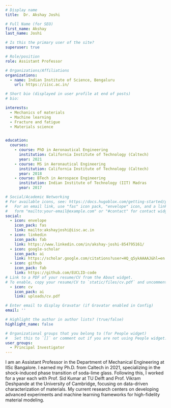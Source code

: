 ```yaml
---
# Display name
title:  Dr. Akshay Joshi

# Full Name (for SEO)
first_name: Akshay
last_name: Joshi

# Is this the primary user of the site?
superuser: true

# Role/position
role: Assistant Professor

# Organizations/Affiliations
organizations:
  - name: Indian Institute of Science, Bengaluru
    url: https://iisc.ac.in/

# Short bio (displayed in user profile at end of posts)
# bio: 

interests:
  - Mechanics of materials
  - Machine learning
  - Fracture and fatigue
  - Materials science


education:
  courses:
    - course: PhD in Aeronautical Engineering
      institution: California Institute of Technology (Caltech)
      year: 2021
    - course: MS in Aeronautical Engineering
      institution: California Institute of Technology (Caltech)
      year: 2018
    - course: BTech in Aerospace Engineering
      institution: Indian Institute of Technology (IIT) Madras 
      year: 2017

# Social/Academic Networking
# For available icons, see: https://docs.hugoblox.com/getting-started/page-builder/#icons
#   For an email link, use "fas" icon pack, "envelope" icon, and a link in the
#   form "mailto:your-email@example.com" or "#contact" for contact widget.
social:
  - icon: envelope
    icon_pack: fas
    link: mailto:akshayjoshi@iisc.ac.in
  - icon: linkedin
    icon_pack: fab
    link: https://www.linkedin.com/in/akshay-joshi-854795161/
  - icon: google-scholar
    icon_pack: ai
    link: https://scholar.google.com/citations?user=HQ_q5ykAAAAJ&hl=en
  - icon: github
    icon_pack: fab
    link: https://github.com/EUCLID-code
# Link to a PDF of your resume/CV from the About widget.
# To enable, copy your resume/CV to `static/files/cv.pdf` and uncomment the lines below.
  - icon: cv
    icon_pack: ai
    link: uploads/cv.pdf

# Enter email to display Gravatar (if Gravatar enabled in Config)
email: ''

# Highlight the author in author lists? (true/false)
highlight_name: false

# Organizational groups that you belong to (for People widget)
#   Set this to `[]` or comment out if you are not using People widget.
user_groups:
  - Principal Investigator
---
```


I am an Assistant Professor in the Department of Mechanical Engineering at IISc Bangalore. I earned my Ph.D. from Caltech in 2021, specializing in the shock-induced phase transition of soda-lime glass. Following this, I worked for a year each with Prof. Sid Kumar at TU Delft and Prof. Vikram Deshpande at the University of Cambridge, focusing on data-driven characterization of materials. My current research centers on developing advanced experiments and machine learning frameworks for high-fidelity material modeling.  
